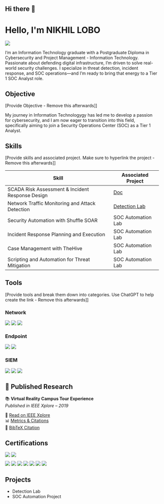 ## Hi there 👋
# Hello, I'm NIKHIL LOBO
<a href="https://www.linkedin.com/in/nik-lobo-926179191/"><img src="https://img.shields.io/badge/-LinkedIn-0072b1?&style=for-the-badge&logo=linkedin&logoColor=white" /></a>

 I’m an Information Technology graduate with a Postgraduate Diploma in Cybersecurity and Project Management - Information Technology. Passionate about defending digital infrastructure, I’m driven to solve real-world security challenges. I specialize in threat detection, incident response, and SOC operations—and I’m ready to bring that energy to a Tier 1 SOC Analyst role.

## Objective
[Provide Objective - Remove this afterwards]]

My journey in Information Technologygy has led me to develop a passion for cybersecurity, and I am now eager to transition into this field, specifically aiming to join a Security Operations Center (SOC) as a Tier 1 Analyst.

## Skills
[Provide skills and associated project. Make sure to hyperlink the project - Remove this afterwards]]

| Skill                                         | Associated Project         |
|-----------------------------------------------|----------------------------|
| SCADA Risk Assessment & Incident Response Design          | <a href="https://github.com/NikSecOps/seascope-ir-playbook/blob/main/README.md">Doc</a>|
| Network Traffic Monitoring and Attack Detection | <a href="https://google.com">Detection Lab</a>|
| Security Automation with Shuffle SOAR         | SOC Automation Lab|
| Incident Response Planning and Execution      | SOC Automation Lab|
| Case Management with TheHive                  | SOC Automation Lab|
| Scripting and Automation for Threat Mitigation | SOC Automation Lab|

## Tools
[Provide tools and break them down into categories. Use ChatGPT to help create the link - Remove this afterwards]]

### Network
<div>
    <img src="https://img.shields.io/badge/-Wireshark-1679A7?&style=for-the-badge&logo=Wireshark&logoColor=white" />
    <img src="https://img.shields.io/badge/-Suricata-EF3B2D?&style=for-the-badge&logo=Suricata&logoColor=white" />
    <img src="https://img.shields.io/badge/-Zeek-777BB4?&style=for-the-badge&logo=Zeek&logoColor=white" />
</div>

### Endpoint
<div>
    <img src="https://img.shields.io/badge/-Microsoft_Defender_for_Endpoint-00A4EF?&style=for-the-badge&logo=Microsoft&logoColor=white" />
    <img src="https://img.shields.io/badge/-Velociraptor-4B275F?&style=for-the-badge&logo=Velociraptor&logoColor=white" />
</div>

### SIEM
<div>
    <img src="https://img.shields.io/badge/-Microsoft_Sentinel-0078D4?&style=for-the-badge&logo=Microsoft&logoColor=white" />
    <img src="https://img.shields.io/badge/-Splunk-000000?&style=for-the-badge&logo=Splunk&logoColor=white" />
    <img src="https://img.shields.io/badge/-Elastic-005571?&style=for-the-badge&logo=Elastic&logoColor=white" />
</div>

## 🔬 Published Research

📚 **Virtual Reality Campus Tour Experience**  
*Published in IEEE Xplore – 2019*

🔗 [Read on IEEE Xplore](https://ieeexplore.ieee.org/document/10104840)  
📊 [Metrics & Citations](https://ieeexplore.ieee.org/document/10104840/metrics)  
📄 [BibTeX Citation](https://doi.org/10.1109/ICIICT57330.2023.10104840)

## Certifications
<div style="margin-bottom: 10px;">
    <img src="https://img.shields.io/badge/PROJECT%20MANAGEMENT%20(IT)-SENECA%20COLLEGE-d32f2f?style=for-the-badge&logo=googleclassroom&logoColor=white" />
    <img src="https://img.shields.io/badge/CYBERSECURITY%20DIPLOMA-YORK%20UNIVERSITY-1565c0?style=for-the-badge&logo=protonvpn&logoColor=white" />
</div>
<div>
<img src="https://img.shields.io/badge/Project_Management_(IT)-Seneca_College-d32f2f?style=for-the-badge&logo=googleclassroom&logoColor=white" />
<img src="https://img.shields.io/badge/Cybersecurity_Diploma-York_University-1565c0?style=for-the-badge&logo=protonvpn&logoColor=white" /> 
<img src="https://img.shields.io/badge/-Security%2B-FF0000?&style=for-the-badge&logo=CompTIA&logoColor=white" /> 
<img src="https://img.shields.io/badge/-Network%2B-007ACC?&style=for-the-badge&logo=CompTIA&logoColor=white" /> 
<img src="https://img.shields.io/badge/-A%2B-4D4D4D?&style=for-the-badge&logo=CompTIA&logoColor=white" />
<img src="https://img.shields.io/badge/-CDSA-006400?&style=for-the-badge&logoColor=white" /> 
<img src="https://img.shields.io/badge/-CCD-000080?&style=for-the-badge&logoColor=white" /> 
</div>

## Projects
- Detection Lab
- SOC Automation Project
